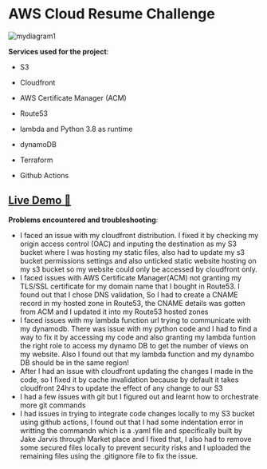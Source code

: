 # AWS Cloud Resume Challenge

![mydiagram1](https://github.com/user-attachments/assets/8b4298d4-b10c-4945-bad2-af3113fe0637)


**Services used for the project**:

- S3

- Cloudfront

- AWS Certificate Manager (ACM)

- Route53

- lambda and Python 3.8 as runtime

- dynamoDB

- Terraform

- Github Actions

## [Live Demo 🔗](https://resume.uwalakaike.com)


**Problems encountered and troubleshooting**:

- I faced an issue with my cloudfront distribution. I fixed it by checking my origin access control (OAC) and inputing the destination as my S3 bucket where I was hosting my static files, also had to update my s3 bucket permissions settings and also unticked static website hosting on my s3 bucket so my website could only be accessed by cloudfront only.
- I faced issues with AWS Certificate Manager(ACM) not granting my TLS/SSL certificate for my domain name that I bought in Route53. I found out that I chose DNS validation, So I had to create a CNAME record in my hosted zone in Route53, the CNAME details was gotten from ACM and I updated it into my Route53 hosted zones
- I faced issues with my lambda function url trying to communicate with my dynamodb. There was issue with my python code and I had to find a way to fix it by accessing my code and also granting my lambda funtion the right role to access my dynamo DB to get the number of views on my website. Also I found out that my lambda function and my dynambo DB should be in the same region!
- After I had an issue with cloudfront updating the changes I made in the code, so I fixed it by cache invalidation because by default it takes cloudfront 24hrs to update the effect of any change to our S3
- I had a few issues with git but I figured out and learnt how to orchestrate more git commands
- I had issues in trying to integrate code changes locally to my S3 bucket using github actions, I found out that I had some indentation error in writting the commandn which is a .yaml file and specifically built by Jake Jarvis through Market place and I fixed that, I also had to remove some secured files locally to prevent security risks and I uploaded the remaining files using the .gitignore file to fix the issue.



